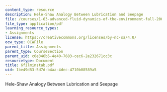 ```yaml
---
content_type: resource
description: Hele-Shaw Analogy Between Lubrication and Seepage
file: /courses/1-63-advanced-fluid-dynamics-of-the-environment-fall-2002/1be49d835d7db4aa4dec4710b08589a5_6filminstab.pdf
file_type: application/pdf
learning_resource_types:
- Assignments
license: https://creativecommons.org/licenses/by-nc-sa/4.0/
ocw_type: OCWFile
parent_title: Assignments
parent_type: CourseSection
parent_uid: c6e346b5-4e40-7683-cec6-2e232671cc3c
resourcetype: Document
title: 6filminstab.pdf
uid: 1be49d83-5d7d-b4aa-4dec-4710b08589a5
---
```

Hele-Shaw Analogy Between Lubrication and Seepage